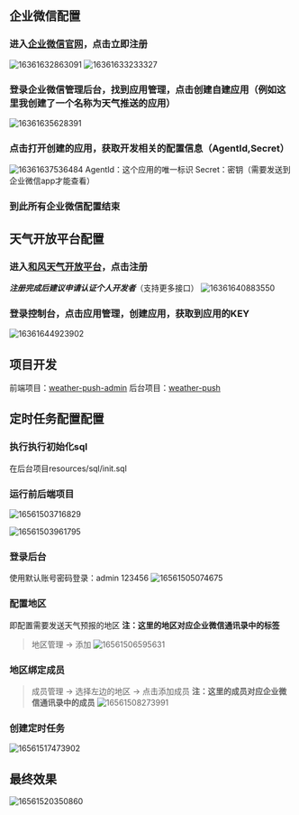 ## 企业微信配置
### 进入[企业微信官网](https://work.weixin.qq.com)，点击立即注册
![16361632863091](https://yh-blog-files.oss-cn-hangzhou.aliyuncs.com/2021/11/06/16361632863091.jpg)
![16361633233327](https://yh-blog-files.oss-cn-hangzhou.aliyuncs.com/2021/11/06/16361633233327.jpg)
### 登录企业微信管理后台，找到应用管理，点击创建自建应用（例如这里我创建了一个名称为天气推送的应用）
![16361635628391](https://yh-blog-files.oss-cn-hangzhou.aliyuncs.com/2021/11/06/16361635628391.jpg)
### 点击打开创建的应用，获取开发相关的配置信息（AgentId,Secret）
![16361637536484](https://yh-blog-files.oss-cn-hangzhou.aliyuncs.com/2021/11/06/16361637536484.jpg)
AgentId：这个应用的唯一标识
Secret：密钥（需要发送到企业微信app才能查看）
### 到此所有企业微信配置结束
## 天气开放平台配置
### 进入[和风天气开放平台](https://dev.qweather.com/)，点击注册
***注册完成后建议申请认证个人开发者***（支持更多接口）
![16361640883550](https://yh-blog-files.oss-cn-hangzhou.aliyuncs.com/2021/11/06/16361640883550.jpg)
### 登录控制台，点击应用管理，创建应用，获取到应用的KEY
![16361644923902](https://yh-blog-files.oss-cn-hangzhou.aliyuncs.com/2021/11/06/16361644923902.jpg)
## 项目开发
前端项目：[weather-push-admin](https://github.com/yangh124/weather-push-admin)
后台项目：[weather-push](https://github.com/yangh124/weather-push)
## 定时任务配置配置
### 执行执行初始化sql
在后台项目resources/sql/init.sql
### 运行前后端项目
![16561503716829](https://yh-blog-files.oss-cn-hangzhou.aliyuncs.com/2022/06/25/16561503716829.jpg)

![16561503961795](https://yh-blog-files.oss-cn-hangzhou.aliyuncs.com/2022/06/25/16561503961795.jpg)
### 登录后台
使用默认账号密码登录：admin 123456
![16561505074675](https://yh-blog-files.oss-cn-hangzhou.aliyuncs.com/2022/06/25/16561505074675.jpg)
### 配置地区
即配置需要发送天气预报的地区
**注：这里的地区对应企业微信通讯录中的标签**
> 地区管理 -> 添加
![16561506595631](https://yh-blog-files.oss-cn-hangzhou.aliyuncs.com/2022/06/25/16561506595631.jpg)
### 地区绑定成员
> 成员管理 -> 选择左边的地区 -> 点击添加成员
**注：这里的成员对应企业微信通讯录中的成员**
![16561508273991](https://yh-blog-files.oss-cn-hangzhou.aliyuncs.com/2022/06/25/16561508273991.jpg)
### 创建定时任务
![16561517473902](https://yh-blog-files.oss-cn-hangzhou.aliyuncs.com/2022/06/25/16561517473902.jpg)

## 最终效果
![16561520350860](https://yh-blog-files.oss-cn-hangzhou.aliyuncs.com/2022/06/25/16561520350860.jpg)
